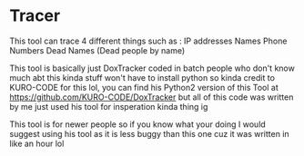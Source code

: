 # Tracer

This tool can trace 4 different things such as : 
IP addresses 
Names 
Phone Numbers 
Dead Names (Dead people by name) 

This tool is basically just DoxTracker coded in batch people who don't know much abt this kinda stuff won't have to install python so
kinda credit to KURO-CODE for this lol, you can find his Python2 version of this Tool at https://github.com/KURO-CODE/DoxTracker 
but all of this code was written by me just used his tool for insperation kinda thing ig 

This tool is for newer people so if you know what your doing I would suggest using his tool as it is less buggy than this one cuz it was written in like an hour lol

